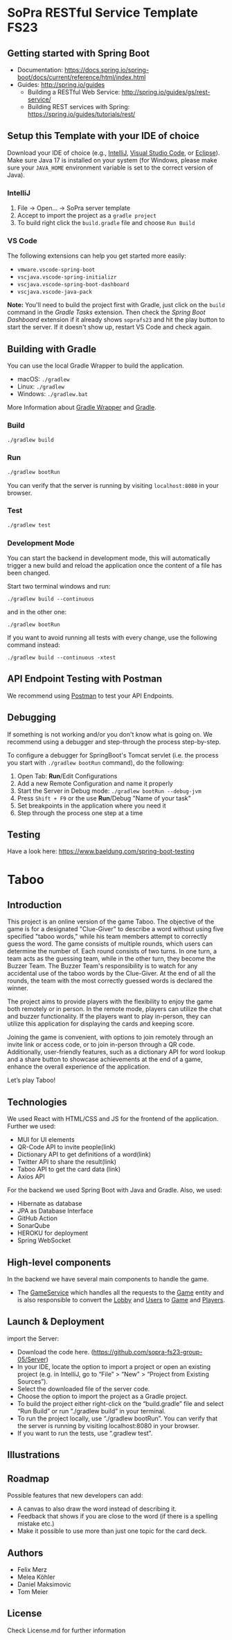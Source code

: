 # SoPra RESTful Service Template FS23

## Getting started with Spring Boot
-   Documentation: https://docs.spring.io/spring-boot/docs/current/reference/html/index.html
-   Guides: http://spring.io/guides
    -   Building a RESTful Web Service: http://spring.io/guides/gs/rest-service/
    -   Building REST services with Spring: https://spring.io/guides/tutorials/rest/

## Setup this Template with your IDE of choice
Download your IDE of choice (e.g., [IntelliJ](https://www.jetbrains.com/idea/download/), [Visual Studio Code](https://code.visualstudio.com/), or [Eclipse](http://www.eclipse.org/downloads/)). Make sure Java 17 is installed on your system (for Windows, please make sure your `JAVA_HOME` environment variable is set to the correct version of Java).

### IntelliJ
1. File -> Open... -> SoPra server template
2. Accept to import the project as a `gradle project`
3. To build right click the `build.gradle` file and choose `Run Build`

### VS Code
The following extensions can help you get started more easily:
-   `vmware.vscode-spring-boot`
-   `vscjava.vscode-spring-initializr`
-   `vscjava.vscode-spring-boot-dashboard`
-   `vscjava.vscode-java-pack`

**Note:** You'll need to build the project first with Gradle, just click on the `build` command in the _Gradle Tasks_ extension. Then check the _Spring Boot Dashboard_ extension if it already shows `soprafs23` and hit the play button to start the server. If it doesn't show up, restart VS Code and check again.

## Building with Gradle
You can use the local Gradle Wrapper to build the application.
-   macOS: `./gradlew`
-   Linux: `./gradlew`
-   Windows: `./gradlew.bat`

More Information about [Gradle Wrapper](https://docs.gradle.org/current/userguide/gradle_wrapper.html) and [Gradle](https://gradle.org/docs/).

### Build

```bash
./gradlew build
```

### Run

```bash
./gradlew bootRun
```

You can verify that the server is running by visiting `localhost:8080` in your browser.

### Test

```bash
./gradlew test
```

### Development Mode
You can start the backend in development mode, this will automatically trigger a new build and reload the application
once the content of a file has been changed.

Start two terminal windows and run:

`./gradlew build --continuous`

and in the other one:

`./gradlew bootRun`

If you want to avoid running all tests with every change, use the following command instead:

`./gradlew build --continuous -xtest`

## API Endpoint Testing with Postman
We recommend using [Postman](https://www.getpostman.com) to test your API Endpoints.

## Debugging
If something is not working and/or you don't know what is going on. We recommend using a debugger and step-through the process step-by-step.

To configure a debugger for SpringBoot's Tomcat servlet (i.e. the process you start with `./gradlew bootRun` command), do the following:

1. Open Tab: **Run**/Edit Configurations
2. Add a new Remote Configuration and name it properly
3. Start the Server in Debug mode: `./gradlew bootRun --debug-jvm`
4. Press `Shift + F9` or the use **Run**/Debug "Name of your task"
5. Set breakpoints in the application where you need it
6. Step through the process one step at a time

## Testing
Have a look here: https://www.baeldung.com/spring-boot-testing

# Taboo
## Introduction
This project is an online version of the game Taboo. The objective of the game is for a designated "Clue-Giver" to describe a word without using five specified "taboo words," while his team members attempt to correctly guess the word. The game consists of multiple rounds, which users can determine the number of. Each round consists of two turns. In one turn, a team acts as the guessing team, while in the other turn, they become the Buzzer Team. The Buzzer Team's responsibility is to watch for any accidental use of the taboo words by the Clue-Giver. At the end of all the rounds, the team with the most correctly guessed words is declared the winner. 

The project aims to provide players with the flexibility to enjoy the game both remotely or in person. In the remote mode, players can utilize the chat and buzzer functionality. If the players want to play in-person, they can utilize this application for displaying the cards and keeping score.  

Joining the game is convenient, with options to join remotely through an invite link or access code, or to join in-person through a QR code. Additionally, user-friendly features, such as a dictionary API for word lookup and a share button to showcase achievements at the end of a game, enhance the overall experience of the application. 

Let’s play Taboo! 

## Technologies
We used React with HTML/CSS and JS for the frontend of the application. Further we used: 
- MUI for UI elements 
- QR-Code API to invite people(link) 
- Dictionary API to get definitions of a word(link) 
- Twitter API to share the result(link) 
- Taboo API to get the card data (link) 
- Axios API 

For the backend we used Spring Boot with Java and Gradle. Also, we used: 
- Hibernate as database 
- JPA as Database Interface 
- GitHub Action 
- SonarQube 
- HEROKU for deployment 
- Spring WebSocket 

## High-level components
In the backend we have several main components to handle the game.
- The [GameService](https://github.com/sopra-fs23-group-05/Server/blob/main/src/main/java/ch/uzh/ifi/hase/soprafs23/service/GameService.java) which handles all the requests to the [Game](https://github.com/sopra-fs23-group-05/Server/blob/main/src/main/java/ch/uzh/ifi/hase/soprafs23/entity/Game.java) entity and is also responsible to convert the [Lobby](https://github.com/sopra-fs23-group-05/Server/blob/main/src/main/java/ch/uzh/ifi/hase/soprafs23/entity/Lobby.java) and [Users](https://github.com/sopra-fs23-group-05/Server/blob/main/src/main/java/ch/uzh/ifi/hase/soprafs23/entity/User.java) to [Game](https://github.com/sopra-fs23-group-05/Server/blob/main/src/main/java/ch/uzh/ifi/hase/soprafs23/entity/Game.java) and [Players](https://github.com/sopra-fs23-group-05/Server/blob/main/src/main/java/ch/uzh/ifi/hase/soprafs23/custom/Player.java).

## Launch & Deployment
import the Server: 
- Download the code here. (https://github.com/sopra-fs23-group-05/Server) 
- In your IDE, locate the option to import a project or open an existing project (e.g. in IntelliJ, go to “File” > “New” > “Project from Existing Sources”). 
- Select the downloaded file of the server code. 
- Choose the option to import the project as a Gradle project. 
- To build the project either right-click on the “build.gradle” file and select “Run Build” or run “./gradlew build” in your terminal. 
- To run the project locally, use “./gradlew bootRun”. You can verify that the server is running by visiting localhost:8080 in your browser. 
- If you want to run the tests, use “.gradlew test”. 

## Illustrations

## Roadmap
Possible features that new developers can add: 
- A canvas to also draw the word instead of describing it. 
- Feedback that shows if you are close to the word (if there is a spelling mistake etc.) 
- Make it possible to use more than just one topic for the card deck. 

## Authors
- Felix Merz 
- Melea Köhler 
- Daniel Maksimovic 
- Tom Meier

## License
Check License.md for further information 

